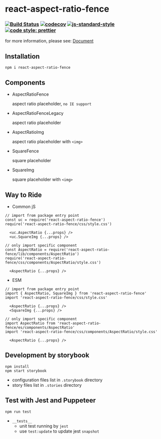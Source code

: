 # react-aspect-ratio-fence
### [![Build Status](https://travis-ci.org/danhuang1202/react-aspect-ratio-fence.svg?branch=master)](https://travis-ci.org/danhuang1202/react-aspect-ratio-fence) [![codecov](https://codecov.io/gh/danhuang1202/react-aspect-ratio-fence/branch/master/graph/badge.svg)](https://codecov.io/gh/danhuang1202/react-aspect-ratio-fence) [![js-standard-style][standard-image]][standard-url] [![code style: prettier][prettier-image]][prettier-url]
[status-image]: https://screwdriver.ouroath.com/pipelines/1011642/badge
[status-url]: https://screwdriver.ouroath.com/pipelines/1011642
[standard-image]: https://img.shields.io/badge/code%20style-standard-brightgreen.svg
[standard-url]: http://standardjs.com
[prettier-image]: https://img.shields.io/badge/code_style-prettier-ff69b4.svg?style=flat-square
[prettier-url]: https://github.com/prettier/prettier

for more information, please see: <a href="https://git.ouroath.com/pages/danhuang/react-aspect-ratio-fence/">Document</a>


## Installation
```
npm i react-aspect-ratio-fence
```

## Components
- AspectRatioFence

  aspect ratio placeholder, `no IE support`

- AspectRatioFenceLegacy

  aspect ratio placeholder

- AspectRatioImg

  aspect ratio placeholder with `<img>`

- SquareFence

  square placeholder

- SquareImg

  square placeholder with `<img>`

## Way to Ride
- Common jS
```
// import from package entry point
const uc = require('react-aspect-ratio-fence')
require('react-aspect-ratio-fence/css/style.css')

  <uc.AspectRatio {...props} />
  <uc.SquareImg {...props} />

// only import specific component
const AspectRatio = require('react-aspect-ratio-fence/lib/components/AspectRatio')
require('react-aspect-ratio-fence/css/components/AspectRatio/style.css')

  <AspectRatio {...props} />
```

- ESM
```
// import from package entry point
import { AspectRatio, SquareImg } from 'react-aspect-ratio-fence'
import 'react-aspect-ratio-fence/css/style.css'

  <AspectRatio {...props} />
  <SquareImg {...props} />

// only import specific component
import AspectRatio from 'react-aspect-ratio-fence/es/components/AspectRatio'
import 'react-aspect-ratio-fence/css/components/AspectRatio/style.css'

  <AspectRatio {...props} />
```

## Development by storybook
```
npm install
npm start storybook
```
- configuration files list in `.storybook` directory
- story files list in `.stories` directory


## Test with Jest and Puppeteer
```
npm run test
```
- `__tests__`
  - unit test running by `jest`
  - use `test:update` to update jest `snapshot`